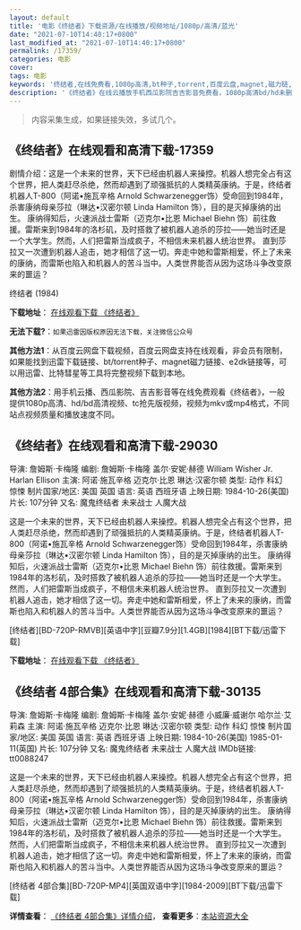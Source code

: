```yaml
---
layout: default
title: '电影《终结者》下载资源/在线播放/视频地址/1080p/高清/蓝光'
date: "2021-07-10T14:40:17+0800"
last_modified_at: "2021-07-10T14:40:17+0800"
permalink: /17359/
categories: 电影
cover:
tags: 电影
keywords: '终结者,在线免费看,1080p高清,bt种子,torrent,百度云盘,magnet,磁力链,迅雷下载资源'
description: '《终结者》在线云播放手机西瓜影院吉吉影音免费看，1080p高清bd/hd未删减完整版和tc抢先枪版，mkv/mp4格式，附带bt/torrent种子、magnet/磁力链、百度云盘、网盘资源迅雷下载链接'
---
```


>内容采集生成，如果链接失效，多试几个。


## 《终结者》在线观看和高清下载-17359

剧情介绍：这是一个未来的世界，天下已经由机器人来操控。机器人想完全占有这个世界，把人类赶尽杀绝，然而却遇到了顽强抵抗的人类精英康纳。于是，终结者机器人T-800（阿诺•施瓦辛格 Arnold Schwarzenegger饰）受命回到1984年，杀害康纳母亲莎拉（琳达•汉密尔顿 Linda Hamilton 饰），目的是灭掉康纳的出生。 康纳得知后，火速派战士雷斯（迈克尔•比恩 Michael Biehn 饰）前往救援。雷斯来到1984年的洛杉矶，及时搭救了被机器人追杀的莎拉——她当时还是一个大学生。然而，人们把雷斯当成疯子，不相信未来机器人统治世界。 直到莎拉又一次遭到机器人追击，她才相信了这一切。奔走中她和雷斯相爱，怀上了未来的康纳，而雷斯也陷入和机器人的苦斗当中。人类世界能否从因为这场斗争改变原来的噩运？


终结者 (1984)

**下载地址**： [在线观看下载 《终结者》](https://www.btbtdy.me/btdy/dy3628.html) 


**无法下载?**：`如果迅雷因版权原因无法下载，关注微信公众号 `

**其他方法1**：从百度云网盘下载视频，百度云网盘支持在线观看，非会员有限制，如果能找到迅雷下载链接、bt/torrent种子、magnet磁力链接、e2dk链接等，可以用迅雷、比特彗星等工具将完整视频下载到本地。

**其他方法2**：用手机云播、西瓜影院、吉吉影音等在线免费观看《终结者》，一般提供1080p高清、hd/bd高清视频、tc抢先版视频，视频为mkv或mp4格式，不同站点视频质量和播放速度不同。


## 《终结者》在线观看和高清下载-29030

导演: 詹姆斯·卡梅隆 编剧: 詹姆斯·卡梅隆 盖尔·安妮·赫德 William Wisher Jr. Harlan Ellison 主演: 阿诺·施瓦辛格 迈克尔·比恩 琳达·汉密尔顿 类型: 动作 科幻 惊悚 制片国家/地区: 美国 英国 语言: 英语 西班牙语 上映日期: 1984-10-26(美国) 片长: 107分钟 又名: 魔鬼终结者 未来战士 人魔大战

这是一个未来的世界，天下已经由机器人来操控。机器人想完全占有这个世界，把人类赶尽杀绝，然而却遇到了顽强抵抗的人类精英康纳。于是，终结者机器人T-800（阿诺•施瓦辛格 Arnold Schwarzenegger饰）受命回到1984年，杀害康纳母亲莎拉（琳达•汉密尔顿 Linda Hamilton 饰），目的是灭掉康纳的出生。 康纳得知后，火速派战士雷斯（迈克尔•比恩 Michael Biehn 饰）前往救援。雷斯来到1984年的洛杉矶，及时搭救了被机器人追杀的莎拉——她当时还是一个大学生。然而，人们把雷斯当成疯子，不相信未来机器人统治世界。 直到莎拉又一次遭到机器人追击，她才相信了这一切。奔走中她和雷斯相爱，怀上了未来的康纳，而雷斯也陷入和机器人的苦斗当中。人类世界能否从因为这场斗争改变原来的噩运？


[终结者][BD-720P-RMVB][英语中字][豆瓣7.9分][1.4GB][1984][BT下载/迅雷下载]

**下载地址**： [在线观看下载 《终结者》](https://www.btdx8.com/torrent/the_terminator_1984.html) 


## 《终结者 4部合集》在线观看和高清下载-30135

导演: 詹姆斯·卡梅隆 编剧: 詹姆斯·卡梅隆 盖尔·安妮·赫德 小威廉·威谢尔 哈尔兰·艾莉森 主演: 阿诺·施瓦辛格 迈克尔·比恩 琳达·汉密尔顿 类型: 动作 科幻 惊悚 制片国家/地区: 美国 英国 语言: 英语 西班牙语 上映日期: 1984-10-26(美国) 1985-01-11(英国) 片长: 107分钟 又名: 魔鬼终结者 未来战士 人魔大战 IMDb链接: tt0088247

这是一个未来的世界，天下已经由机器人来操控。机器人想完全占有这个世界，把人类赶尽杀绝，然而却遇到了顽强抵抗的人类精英康纳。于是，终结者机器人T-800（阿诺•施瓦辛格 Arnold Schwarzenegger饰）受命回到1984年，杀害康纳母亲莎拉（琳达•汉密尔顿 Linda Hamilton 饰），目的是灭掉康纳的出生。 康纳得知后，火速派战士雷斯（迈克尔•比恩 Michael Biehn 饰）前往救援。雷斯来到1984年的洛杉矶，及时搭救了被机器人追杀的莎拉——她当时还是一个大学生。然而，人们把雷斯当成疯子，不相信未来机器人统治世界。 直到莎拉又一次遭到机器人追击，她才相信了这一切。奔走中她和雷斯相爱，怀上了未来的康纳，而雷斯也陷入和机器人的苦斗当中。人类世界能否从因为这场斗争改变原来的噩运？


[终结者 4部合集][BD-720P-MP4][英国双语中字][1984-2009][BT下载/迅雷下载]

**详情查看**： [《终结者 4部合集》详情介绍](/movie/30135/)， **查看更多**：[本站资源大全](/movie/t/all/)

